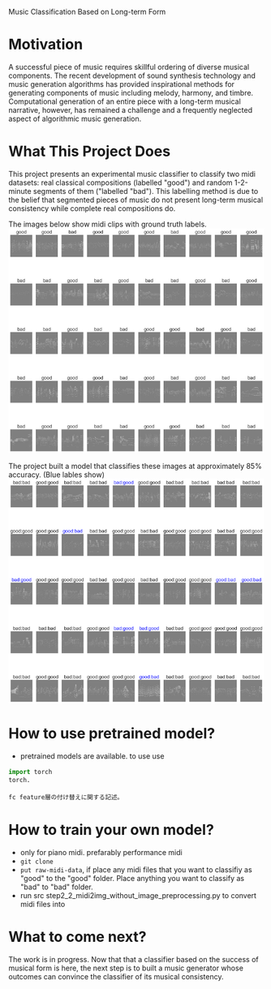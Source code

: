 Music Classification Based on Long-term Form

# Motivation 
A successful piece of music requires skillful ordering of diverse musical components. The recent development of sound synthesis technology and music generation algorithms has provided inspirational methods for generating components of music including melody, harmony, and timbre. Computational generation of an entire piece with a long-term musical narrative, however, has remained a challenge and a frequently neglected aspect of algorithmic music generation.

# What This Project Does
This project presents an experimental music classifier to classify two midi datasets: real classical compositions (labelled "good") and random 1-2-minute segments of them ("labelled "bad"). This labelling method is due to the belief that segmented pieces of music do not present long-term musical consistency while complete real compositions do.

The images below show midi clips with ground truth labels.
![Alt text](05-visualization/20230509_092423_ground_truth_labels.png)

The project built a model that classifies these images at approximately 85% accuracy. (Blue lables show)
![Alt text](05-visualization/20230509_092423_classification_result.png)

# How to use pretrained model?
* pretrained models are available. to use use 
```python
import torch
torch.

fc feature層の付け替えに関する記述。
```

# How to train your own model?
* only for piano midi. prefarably performance midi
* `git clone`
* `put raw-midi-data`, if place any midi files that you want to classifiy as "good" to the "good" folder. Place anything you want to classify as "bad" to "bad" folder.
* run src step2_2_midi2img_without_image_preprocessing.py to convert midi files into 


# What to come next?
The work is in progress. Now that that a classifier based on the success of musical form is here, the next step is to built a music generator whose outcomes can convince the classifier of its musical consistency.
